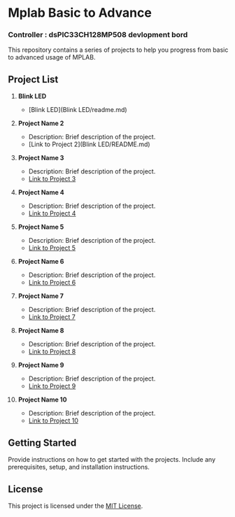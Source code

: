 # Mplab Basic to Advance
### Controller :  dsPIC33CH128MP508 devlopment bord

This repository contains a series of projects to help you progress from basic to advanced usage of MPLAB.

## Project List

1. **Blink LED**
   - [Blink LED](Blink LED/readme.md)

2. **Project Name 2**
   - Description: Brief description of the project.
   - [Link to Project 2](Blink LED/README.md)

3. **Project Name 3**
   - Description: Brief description of the project.
   - [Link to Project 3](project3/readme.md)

4. **Project Name 4**
   - Description: Brief description of the project.
   - [Link to Project 4](project4/readme.md)

5. **Project Name 5**
   - Description: Brief description of the project.
   - [Link to Project 5](project5/readme.md)

6. **Project Name 6**
   - Description: Brief description of the project.
   - [Link to Project 6](project6/readme.md)

7. **Project Name 7**
   - Description: Brief description of the project.
   - [Link to Project 7](project7/readme.md)

8. **Project Name 8**
   - Description: Brief description of the project.
   - [Link to Project 8](project8/readme.md)

9. **Project Name 9**
   - Description: Brief description of the project.
   - [Link to Project 9](project9/readme.md)

10. **Project Name 10**
    - Description: Brief description of the project.
    - [Link to Project 10](project10/readme.md)

## Getting Started

Provide instructions on how to get started with the projects. Include any prerequisites, setup, and installation instructions.

## License

This project is licensed under the [MIT License](LICENSE).

